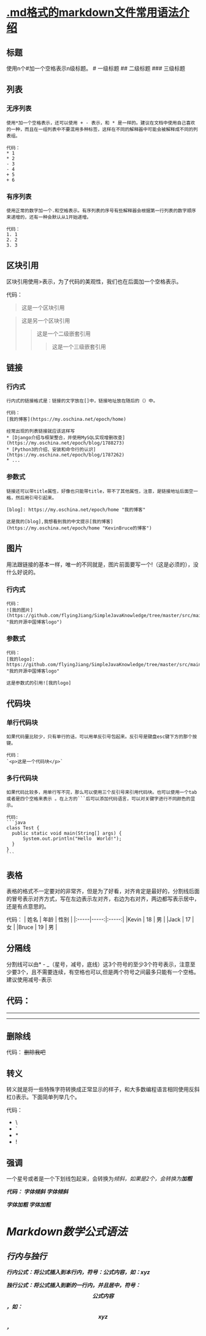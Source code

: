 # [.md格式的markdown文件常用语法介绍](https://www.jianshu.com/p/61e02a55f2a6)

## 标题
   使用n个#加一个空格表示n级标题。
    # 一级标题
    ## 二级标题
    ### 三级标题

## 列表
### 无序列表
    使用*加一个空格表示，还可以使用 + - 表示，和 * 是一样的。建议在文档中使用自己喜欢的一种，而且在一组列表中不要混用多种标签，这样在不同的解释器中可能会被解释成不同的列表组。

    代码：
    * 1
    * 2
    - 3
    - 4
    + 5
    + 6
### 有序列表
    使用正常的数字加一个.和空格表示。有序列表的序号有些解释器会根据第一行列表的数字顺序来递增的，还有一种会默认从1开始递增。

    代码：
    1. 1
    2. 2
    3. 3

## 区块引用
   区块引用使用>表示，为了代码的美观性，我们也在后面加一个空格表示。

   代码：
   > 这是一个区块引用

   > 这是另一个区块引用
   >> 这是一个二级嵌套引用
   >>> 这是一个三级嵌套引用

## 链接
### 行内式
    行内式的链接格式是：链接的文字放在[]中，链接地址放在随后的（）中。

    代码：
    [我的博客](https://my.oschina.net/epoch/home)

    经常出现的列表链接就应该这样写
    * [Django介绍与框架整合，并使用MySQL实现增删改查](https://my.oschina.net/epoch/blog/1788273)
    * [Python3的介绍、安装和命令行的认识](https://my.oschina.net/epoch/blog/1787262)
    * ...

### 参数式
    链接还可以带title属性，好像也只能带title，带不了其他属性，注意，是链接地址后面空一格，然后用引号引起来。

    [blog]: https://my.oschina.net/epoch/home "我的博客"

    这是我的[blog],我想看到我的中文提示[我的博客](https://my.oschina.net/epoch/home "KevinBruce的博客")

## 图片
   用法跟链接的基本一样，唯一的不同就是，图片前面要写一个!（这是必须的），没什么好说的。

### 行内式
    代码：
    ![我的图片](https://github.com/flyingJiang/SimpleJavaKnowledge/tree/master/src/main/resources/static/001.jpeg "我的开源中国博客logo")

### 参数式
    代码：
    [我的logo]: https://github.com/flyingJiang/SimpleJavaKnowledge/tree/master/src/main/resources/static/001.jpeg "我的开源中国博客logo"

    这是参数式的引用![我的logo]

## 代码块
### 单行代码块
    如果代码量比较少，只有单行的话，可以用单反引号包起来。反引号是键盘esc键下方的那个按键。

    代码：
    `<p>这是一个代码块</p>`

### 多行代码块
    如果代码比较多，用单行写不完，那么可以使用三个反引号来引用代码块。也可以使用一个tab或者是四个空格来表示 。在上方的```后可以添加代码语言，可以对关键字进行不同颜色的显示。

    代码:
    ```java
    class Test {
      public static void main(String[] args) {
          System.out.println("Hello  World!");
      }
    }
    ```
## 表格
   表格的格式不一定要对的非常齐，但是为了好看，对齐肯定是最好的，分割线后面的冒号表示对齐方式，写在左边表示左对齐，右边为右对齐，两边都写表示居中，还是有点意思的。

   代码：
   |  姓名 | 年龄 |  性别 |
   |:-----|-----:|:-----:|
   |Kevin |  18  |   男  |
   |Jack  |  17  |   女  |
   |Bruce |  19  |   男  |

## 分隔线
   分割线可以由* - _（星号，减号，底线）这3个符号的至少3个符号表示，注意至少要3个，且不需要连续，有空格也可以,但是两个符号之间最多只能有一个空格。建议使用减号-表示

   代码：
   ---
   _ _ _
   * **

## 删除线
   代码：
   ~~删除我吧~~

## 转义
   转义就是将一些特殊字符转换成正常显示的样子，和大多数编程语言相同使用反斜杠(\)表示。下面简单列举几个。

   代码：
   * \\
   * \`
   * \*
   * \!

## 强调
   一个星号或者是一个下划线包起来，会转换为<em>倾斜，如果是2个，会转换为<strong>加粗

   代码：
   *字体倾斜*
   _字体倾斜_

   **字体加粗**
   __字体加粗__


# Markdown数学公式语法

## 行内与独行
   行内公式：将公式插入到本行内，符号：$公式内容$，如：$xyz$

   独行公式：将公式插入到新的一行内，并且居中，符号：$$公式内容$$，如：$$xyz$$，









